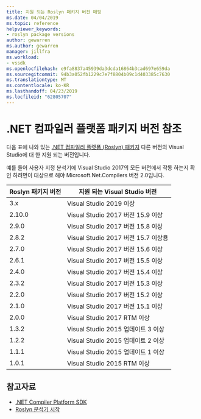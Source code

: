 ```yaml
---
title: 지원 되는 Roslyn 패키지 버전 매핑
ms.date: 04/04/2019
ms.topic: reference
helpviewer_keywords:
- roslyn package versions
author: gewarren
ms.author: gewarren
manager: jillfra
ms.workload:
- vssdk
ms.openlocfilehash: e9fa8837a45939da3dcda16864b3cad697e659da
ms.sourcegitcommit: 94b3a052fb1229c7e7f8804b09c1d403385c7630
ms.translationtype: MT
ms.contentlocale: ko-KR
ms.lasthandoff: 04/23/2019
ms.locfileid: "62805707"
---
```

# <a name="net-compiler-platform-package-version-reference"></a>.NET 컴파일러 플랫폼 패키지 버전 참조

다음 표에 나와 있는 [.NET 컴파일러 플랫폼 (Roslyn) 패키지](https://www.nuget.org/packages/Microsoft.Net.Compilers/) 다른 버전의 Visual Studio에 대 한 지원 되는 버전입니다.

예를 들어 사용자 지정 분석기에 Visual Studio 2017의 모든 버전에서 작동 하는지 확인 하려면이 대상으로 해야 Microsoft.Net.Compilers 버전 2.0입니다.

| Roslyn 패키지 버전 | 지원 되는 Visual Studio 버전 |
| - | - |
| 3.x | Visual Studio 2019 이상 |
| 2.10.0 | Visual Studio 2017 버전 15.9 이상 |
| 2.9.0 | Visual Studio 2017 버전 15.8 이상 |
| 2.8.2 | Visual Studio 2017 버전 15.7 이상용 |
| 2.7.0 | Visual Studio 2017 버전 15.6 이상 |
| 2.6.1 | Visual Studio 2017 버전 15.5 이상 |
| 2.4.0 | Visual Studio 2017 버전 15.4 이상 |
| 2.3.2 | Visual Studio 2017 버전 15.3 이상 |
| 2.2.0 | Visual Studio 2017 버전 15.2 이상 |
| 2.1.0 | Visual Studio 2017 버전 15.1 이상 |
| 2.0.0 | Visual Studio 2017 RTM 이상 |
| 1.3.2 | Visual Studio 2015 업데이트 3 이상 |
| 1.2.2 | Visual Studio 2015 업데이트 2 이상 |
| 1.1.1 | Visual Studio 2015 업데이트 1 이상 |
| 1.0.1 | Visual Studio 2015 RTM 이상 |

## <a name="see-also"></a>참고자료

- [.NET Compiler Platform SDK](/dotnet/csharp/roslyn-sdk/)
- [Roslyn 분석기 시작](getting-started-with-roslyn-analyzers.md)